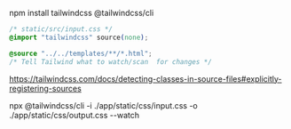 

npm install tailwindcss @tailwindcss/cli


```css
/* static/src/input.css */
@import "tailwindcss" source(none);

@source "../../templates/**/*.html";
/* Tell Tailwind what to watch/scan  for changes */
```


https://tailwindcss.com/docs/detecting-classes-in-source-files#explicitly-registering-sources




npx @tailwindcss/cli -i ./app/static/css/input.css -o ./app/static/css/output.css --watch
